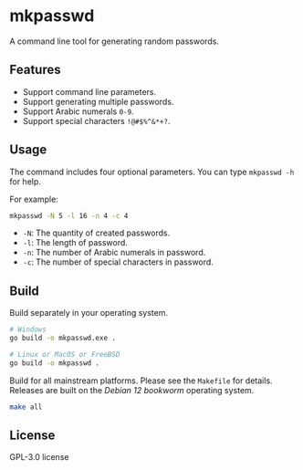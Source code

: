 # mkpasswd

A command line tool for generating random passwords.

## Features

- Support command line parameters.
- Support generating multiple passwords.
- Support Arabic numerals `0-9`.
- Support special characters `!@#$%^&*+?`.

## Usage

The command includes four optional parameters. You can type `mkpasswd -h` for help.

For example:

```sh
mkpasswd -N 5 -l 16 -n 4 -c 4
```

- `-N`: The quantity of created passwords.
- `-l`: The length of password.
- `-n`: The number of Arabic numerals in password.
- `-c`: The number of special characters in password.

## Build

Build separately in your operating system.

```sh
# Windows
go build -o mkpasswd.exe .
```

```sh
# Linux or MacOS or FreeBSD
go build -o mkpasswd .
```

Build for all mainstream platforms. Please see the `Makefile` for details. Releases are built on the _Debian 12 bookworm_ operating system.

```sh
make all
```

## License

GPL-3.0 license
